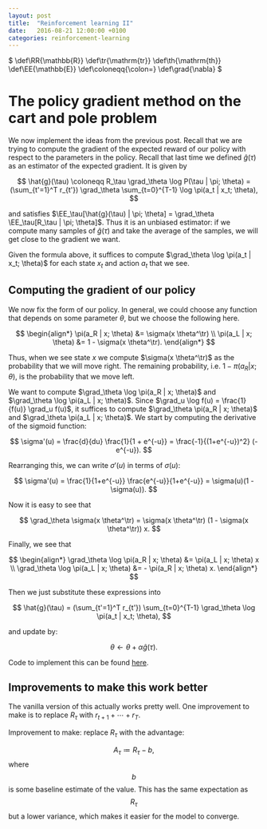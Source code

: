 ```yaml
---
layout: post
title:  "Reinforcement learning II"
date:   2016-08-21 12:00:00 +0100
categories: reinforcement-learning
---
```


$
\def\RR{\mathbb{R}}
\def\tr{\mathrm{tr}}
\def\th{\mathrm{th}}
\def\EE{\mathbb{E}}
\def\coloneqq{\colon=}
\def\grad{\nabla}
$

# The policy gradient method on the cart and pole problem #

We now implement the ideas from the previous post. Recall that we are trying to
compute the gradient of the expected reward of our policy with respect to the
parameters in the policy. Recall that last time we defined $\hat{g}(\tau)$ as an
estimator of the expected gradient. It is given by

$$
\hat{g}(\tau) \coloneqq R_\tau \grad_\theta \log P(\tau | \pi; \theta) =
(\sum_{t'=1}^T r_{t'}) \grad_\theta \sum_{t=0}^{T-1} \log \pi(a_t | x_t;
\theta),
$$

and satisfies $\EE_\tau[\hat{g}(\tau) | \pi; \theta] = \grad_\theta
\EE_\tau[R_\tau | \pi; \theta]$. Thus it is an unbiased estimator: if we compute
many samples of $\hat{g}(\tau)$ and take the average of the samples, we will get
close to the gradient we want.

Given the formula above, it suffices to compute $\grad_\theta \log \pi(a_t | x_t;
\theta)$ for each state $x_t$ and action $a_t$ that we see.

## Computing the gradient of our policy ##

We now fix the form of our policy. In general, we could choose any function that
depends on some parameter $\theta$, but we choose the following here.

$$
\begin{align*}
\pi(a_R | x; \theta) &= \sigma(x \theta^\tr) \\
\pi(a_L | x; \theta) &= 1 - \sigma(x \theta^\tr).
\end{align*}
$$

Thus, when we see state $x$ we compute $\sigma(x \theta^\tr)$ as the probability
that we will move right. The remaining probability, i.e. $1 - \pi(a_R | x;
\theta)$, is the probability that we move left.

We want to compute $\grad_\theta \log \pi(a_R | x; \theta)$ and $\grad_\theta
\log \pi(a_L | x; \theta)$. Since $\grad_u \log f(u) = \frac{1}{f(u)} \grad_u
f(u)$, it suffices to compute $\grad_\theta \pi(a_R | x; \theta)$ and
$\grad_\theta \pi(a_L | x; \theta)$. We start by computing the derivative of the
sigmoid function:

$$
\sigma'(u) = \frac{d}{du} \frac{1}{1 + e^{-u}} = \frac{-1}{(1+e^{-u})^2}
(-e^{-u}).
$$

Rearranging this, we can write $\sigma'(u)$ in terms of $\sigma(u)$:

$$
\sigma'(u) = \frac{1}{1+e^{-u}} \frac{e^{-u}}{1+e^{-u}} = \sigma(u)(1 -
\sigma(u)).
$$

Now it is easy to see that

$$
\grad_\theta \sigma(x \theta^\tr) = \sigma(x \theta^\tr) (1 - \sigma(x
\theta^\tr)) x.
$$

Finally, we see that

$$
\begin{align*}
\grad_\theta \log \pi(a_R | x; \theta) &= \pi(a_L | x; \theta) x \\
\grad_\theta \log \pi(a_L | x; \theta) &= - \pi(a_R | x; \theta) x.
\end{align*}
$$

Then we just substitute these expressions into 

$$
\hat{g}(\tau) = (\sum_{t'=1}^T r_{t'}) \sum_{t=0}^{T-1} \grad_\theta \log
\pi(a_t | x_t; \theta),
$$

and update by:

$$
\theta \leftarrow \theta + \alpha \hat{g}(\tau).
$$

Code to implement this can be found
[here](https://github.com/cgnicholls/reinforcement-learning/blob/master/cartpole/vanillapolicygradient.py).

## Improvements to make this work better ##

The vanilla version of this actually works pretty well. One improvement to make
is to replace $R_\tau$ with $r_{t+1} + \cdots + r_T$.

Improvement to make: replace $R_\tau$ with the advantage:

$$
A_\tau \coloneqq R_\tau - b,
$$
where $$b$$ is some baseline estimate of the value. This has the same
expectation as $$R_\tau$$ but a lower variance, which makes it easier for the
model to converge.
